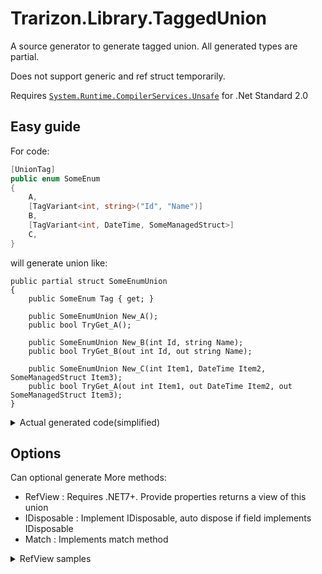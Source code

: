 # Trarizon.Library.TaggedUnion

A source generator to generate tagged union. All generated types are partial.

Does not support generic and ref struct temporarily.

Requires [`System.Runtime.CompilerServices.Unsafe`](https://www.nuget.org/packages/System.Runtime.CompilerServices.Unsafe) for .Net Standard 2.0

## Easy guide

For code:
``` csharp
[UnionTag]
public enum SomeEnum
{
    A,
    [TagVariant<int, string>("Id", "Name")]
    B,
    [TagVariant<int, DateTime, SomeManagedStruct>]
    C,
}
```

will generate union like:

```
public partial struct SomeEnumUnion
{
    public SomeEnum Tag { get; }

    public SomeEnumUnion New_A();
    public bool TryGet_A();

    public SomeEnumUnion New_B(int Id, string Name);
    public bool TryGet_B(out int Id, out string Name);

    public SomeEnumUnion New_C(int Item1, DateTime Item2, SomeManagedStruct Item3);
    public bool TryGet_A(out int Item1, out DateTime Item2, out SomeManagedStruct Item3);
}
```

<details>
<summary>Actual generated code(simplified)</summary>

``` csharp
public partial struct SomeEnumUnion
{
    private object __obj0;
    private readonly SomeEnum __tag;
    private __Unmanageds __unmanageds;
    private SomeManagedStruct __managed0_0;
    
    private struct __Unmanageds
    {
        [FieldOffset(0)] int __0;
        [FieldOffset(0)] (int, DateTime) __1;
    }

    private SomeEnumUnion(SomeEnum tag) => __tag = tag;

#region A

    public static SomeEnumUnion New_A() => new(SomeEnum.A);_

    public bool TryGet_A()
    {
        if (this.__tag == SomeEnum.A)
            return true;
        else
            return false;
    }

#endregion

#region B

    public static SomeEnumUnion New_B(int Id, string Name)
    {
        var __res = new(SomeEnum.B);
        ref int __unmanaged_local = ref Unsafe.As<__Unmanageds, int>(ref this.__unmanageds);
        __unmanageds = Id;
        __res.__obj0 = Name;
        return __res;
    }

    public bool TryGet_B(out int Id, out string Name)
    {
        if (this.__tag == SomeEnum.C) {
            ref int __unmanaged_local = ref Unsafe.As<__Unmanageds, int>(ref this.__unmanageds);
            Id = __unmanaged_local;
            Name = Unsafe.As<string>(this.__obj0);
            return true;
        }
        else {
            // set parameters to default
            return false;
        }
    }

#endregion

#region C

    public static SomeEnumUnion New_C(int Item1, DateTime Item2, SomeManagedStruct Item3)
    {
        var __res = new(SomeEnum.C);
        ref (int, DateTime) __unmanaged_local = ref Unsafe.As<__Unmanageds, (int, DateTime)>(ref this.__unmanageds);
        __unmanaged_local.Item1 = Item1;
        __unmanaged_local.Item2 = Item2;
        __res.__managed0_0 = Item3;
        return __res;
    }

    public bool TryGet_C(out int Item1, out DateTime Item2, SomeManagedStruct Item3)
    {
        if (this.__tag == SomeEnum.C) {
            ref (int, DateTime) __unmanaged_local = ref Unsafe.As<__Unmanageds, (int, DateTime)>(ref this.__unmanageds);
            Item1 = __unmanaged_local.Item1;
            Item2 = __unmanaged_local.Item2;
            Item3 = this.__managed0_0;
            return true;
        }
        else {
            // set parameters to default
            return false;
        }
    }

#endregion
}
```

</details>

## Options

Can optional generate More methods:
- RefView : Requires .NET7+. Provide properties returns a view of this union
- IDisposable : Implement IDisposable, auto dispose if field implements IDisposable
- Match : Implements match method

<details>
<summary>RefView samples</summary>

For `SomeEnum.C`, generates

``` csharp
[UnscopedRef] public C_Ref => new(ref this);

public readonly ref partial struct C_View(ref SomeEnumUnion union)
{
    private readonly ref SomeEnumUnion _ref = union;

    public ref int Item1 => ref Unsafe.As<__Unmanageds, (int, DateTime)>(ref this.__ref.__unmanageds).Item1;

    public ref DateTime Item2 => ref Unsafe.As<__Unmanageds, (int, DateTime)>(ref this.__ref.__unmanageds).Item2;
        
    public ref SomeManagedStruct Item3 => this.__ref.__managed0_0;

    public void Deconstruct(out int Item1, out DateTime Item2, out SomeManagedStruct Item3)
    {
        Item1 = this.Item1;
        Item2 = this.Item2;
    }
}
```
you can use `union is { Tag: SomeEnum.C, C_Ref: (var item1, var item2, var item3) }` to get items.

</details>
